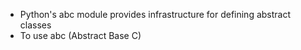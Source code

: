 - Python's abc module provides infrastructure for defining abstract classes
- To use abc (Abstract Base C)
